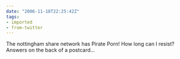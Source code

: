 ```yaml
---
date: "2006-11-18T22:25:42Z"
tags:
- imported
- from-twitter
---
```

The nottingham share network has Pirate Porn\! How long can I resist? Answers on the back of a postcard...
